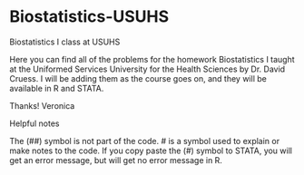 # Biostatistics-USUHS
Biostatistics I class at USUHS

Here you can find all of the problems for the homework Biostatistics I taught at the Uniformed Services University for the Health Sciences by Dr. David Cruess. I will be adding them as the course goes on, and they will be available in R and STATA.

Thanks!
Veronica


Helpful notes

The (##) symbol is not part of the code. # is a symbol used to explain or make notes to the code. If you copy paste the (#) symbol to STATA, you will get an error message, but will get no error message in R.
